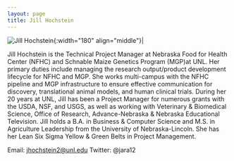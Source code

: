 ```yaml
---
layout: page
title: Jill Hochstein
---
```


![Jill Hochstein](/images/People_Images/Jill.jpg){:width="180" align="middle"}|

Jill Hochstein is the Technical Project Manager at Nebraska Food for Health Center (NFHC) and Schnable Maize Genetics Program (MGP)at UNL.  Her primary duties include managing the research output/product development lifecycle for NFHC and MGP.  She works multi-campus with the NFHC pipeline and MGP infrastructure to ensure effective communication for discovery, translational animal models, and human clinical trials.  During her 20 years at UNL, Jill has been a Project Manager for numerous grants with the USDA, NSF, and USGS, as well as working with Veterinary & Biomedical Science, Office of Research, Advance-Nebraska & Nebraska Educational Television.  Jill holds a B.A. in Business & Computer Science and M.S. in Agriculture Leadership from the University of Nebraska-Lincoln.  She has her Lean Six Sigma Yellow & Green Belts in Project Management.

Email: jhochstein2@unl.edu
Twitter:  @jara12
